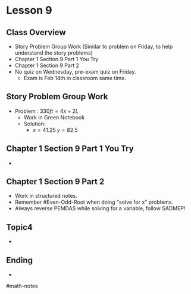 # Lesson 9
## Class Overview
- Story Problem Group Work (Similar to problem on Friday, to help understand the story problems)
- Chapter 1 Section 9 Part 1 You Try
- Chapter 1 Section 9 Part 2
- No quiz on Wednesday, pre-exam quiz on Friday.
  - Exam is Feb 14th in classroom same time.

## Story Problem Group Work
- Problem : $330ft = 4x + 2L$
  - Work in Green Notebook
  - Solution:
    - $x=41.25 \; y=82.5$

## Chapter 1 Section 9 Part 1 You Try
-

## Chapter 1 Section 9 Part 2
- Work in structured notes.
- Remember #Even-Odd-Root when doing "solve for x" problems.
- Always reverse PEMDAS while solving for a variable, follow SADMEP!

## Topic4
- 

## Ending
- 

#math-notes
